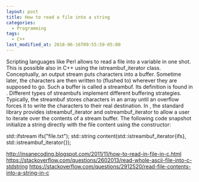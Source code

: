```yaml
---
layout: post
title: How to read a file into a string
categories:
  - Programming
tags:
  - C++
last_modified_at: 2018-06-16T09:55:59-05:00
---
```


Scripting languages like Perl allows to read a file into a variable in one shot. This is possible also in C++ using the istreambuf_iterator
class. Conceptually, an output stream puts characters into a buffer. Sometime later, the characters are
then written to (flushed to) wherever they are supposed to go. Such a buffer is called a streambuf.
Its definition is found in <streambuf>. Different types of streambufs implement different
buffering strategies. Typically, the streambuf stores characters in an array until an overflow forces it
to write the characters to their real destination. In <iterator>, the standard library provides istreambuf_iterator and ostreambuf_iterator to allow a user to iterate over the contents of a stream buffer. The following code snapshot initialize a string directly with the file content using the constructor:

std::ifstream ifs("file.txt");
std::string content(std::istreambuf_iterator<char>{ifs}, std::istreambuf_iterator<char>{});

http://insanecoding.blogspot.com/2011/11/how-to-read-in-file-in-c.html
https://stackoverflow.com/questions/2602013/read-whole-ascii-file-into-c-stdstring
https://stackoverflow.com/questions/2912520/read-file-contents-into-a-string-in-c
